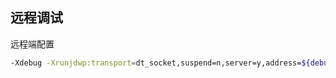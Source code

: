 ## 远程调试

远程端配置

```bash
-Xdebug -Xrunjdwp:transport=dt_socket,suspend=n,server=y,address=${debug_port}
```
